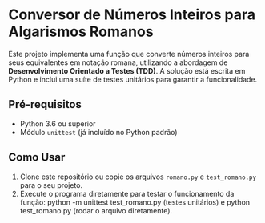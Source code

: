 # Conversor de Números Inteiros para Algarismos Romanos

Este projeto implementa uma função que converte números inteiros para seus equivalentes em notação romana, utilizando a abordagem de **Desenvolvimento Orientado a Testes (TDD)**. A solução está escrita em Python e inclui uma suíte de testes unitários para garantir a funcionalidade.

## Pré-requisitos

- Python 3.6 ou superior
- Módulo `unittest` (já incluído no Python padrão)

## Como Usar

1. Clone este repositório ou copie os arquivos `romano.py` e `test_romano.py` para o seu projeto.
2. Execute o programa diretamente para testar o funcionamento da função: python -m unittest test_romano.py (testes unitários) e python test_romano.py (rodar o arquivo diretamente).


